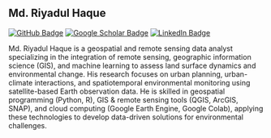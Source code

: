 ## Md. Riyadul Haque
[![GitHub Badge](https://img.shields.io/github/followers/riyadul-haque?style=social)](https://github.com/riyadul-haque?tab=followers)
[![Google Scholar Badge](https://img.shields.io/badge/Google-Scholar-lightgrey)](https://scholar.google.com/citations?user=xACsNu0AAAAJ&hl=en)
[![LinkedIn Badge](https://img.shields.io/badge/My-LinkedIn-blue)](https://www.linkedin.com/in/md-riyadul-haque)

Md. Riyadul Haque is a geospatial and remote sensing data analyst specializing in the integration of remote sensing, geographic information science (GIS), and machine learning to assess land surface dynamics and environmental change. His research focuses on urban planning, urban-climate interactions, and spatiotemporal environmental monitoring using satellite-based Earth observation data. He is skilled in geospatial programming (Python, R), GIS & remote sensing tools (QGIS, ArcGIS, SNAP), and cloud computing (Google Earth Engine, Google Colab), applying these technologies to develop data-driven solutions for environmental challenges.

